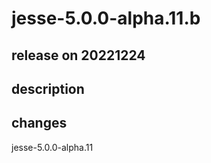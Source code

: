 # jesse-5.0.0-alpha.11.b

## release on 20221224

## description

## changes

jesse-5.0.0-alpha.11

